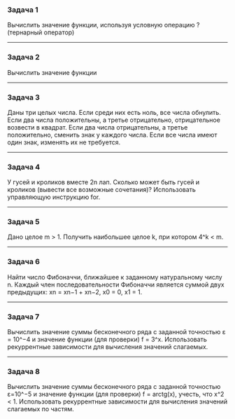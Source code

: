 ### Задача 1
Вычислить значение функции, используя условную операцию ? (тернарный оператор)
***
### Задача 2
Вычислить значение функции
***
### Задача 3
Даны три целых числа. Если среди них есть ноль, все числа обнулить. Если два числа положительны, а третье отрицательно, отрицательное возвести в квадрат. Если два числа отрицательны, а третье положительно, сменить знак у каждого числа. Если все числа имеют один знак, изменять их не требуется.
***
### Задача 4
У гусей и кроликов вместе 2n лап. Сколько может быть гусей и кроликов (вывести все возможные сочетания)? Использовать управляющую инструкцию for.
***
### Задача 5
Дано целое m > 1. Получить наибольшее целое k, при котором 4^k < m.
***
### Задача 6
Найти число Фибоначчи, ближайшее к заданному натуральному числу n. Каждый член последовательности Фибоначчи является суммой двух предыдущих:
xn = xn−1 + xn−2, x0 = 0, x1 = 1.
***
### Задача 7
Вычислить значение суммы бесконечного ряда с заданной точностью ε = 10^−4 и значение функции (для проверки) f = 3^x. Использовать рекуррентные зависимости для вычисления значений слагаемых.
***
### Задача 8
Вычислить значение суммы бесконечного ряда с заданной точностью ε=10^−5 и значение функции (для проверки) f = arctg(x), учесть, что x^2 < 1. Использовать рекуррентные зависимости для вычисления значений слагаемых по частям.